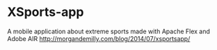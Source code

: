 XSports-app
===========

A mobile application about extreme sports made with Apache Flex and Adobe AIR
http://morgandemilly.com/blog/2014/07/xsportsapp/
